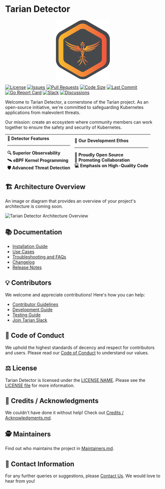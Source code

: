 # Tarian Detector
<p align="center"><img src="tarian-logo.png" width="175"></p>


[![License](https://img.shields.io/github/license/intelops/tarian-detector)](https://github.com/intelops/tarian-detector/blob/main/LICENSE)
[![Issues](https://img.shields.io/github/issues/intelops/tarian-detector)](https://github.com/intelops/tarian-detector/issues)
[![Pull Requests](https://img.shields.io/github/issues-pr/intelops/tarian-detector)](https://github.com/intelops/tarian-detector/pulls)
[![Code Size](https://img.shields.io/github/languages/code-size/intelops/tarian-detector)](https://github.com/intelops/tarian-detector)
[![Last Commit](https://img.shields.io/github/last-commit/intelops/tarian-detector)](https://github.com/intelops/tarian-detector/commits/main)
[![Go Report Card](https://goreportcard.com/badge/github.com/intelops/tarian-detector)](https://goreportcard.com/report/github.com/intelops/tarian-detector)
[![Slack](https://img.shields.io/badge/Join%20Our%20Community-Slack-blue)](https://join.slack.com/t/kube-tarian/shared_invite/zt-118iqu4g6-wopEIyjqD_uy5uXRDChaLA)
[![Discussions](https://img.shields.io/badge/Got%20Questions%3F-Discussions-Violet)](https://github.com/intelops/tarian-detector/discussions)



Welcome to Tarian Detector, a cornerstone of the Tarian project. As an open-source initiative, we're committed to safeguarding Kubernetes applications from malevolent threats.

Our mission: create an ecosystem where community members can work together to ensure the safety and security of Kubernetes.


| 🚧 **Detector Features** <hr> 🔍 Superior Observability <br> 🛰️ eBPF Kernel Programming <br> 🛡️ Advanced Threat Detection | 🔧 **Our Development Ethos** <hr> 🐙 Proudly Open Source <br> 🔗 Promoting Collaboration <br> 💻 Emphasis on High-Quality Code |
|:--|:--|

## 🏗️ Architecture Overview

An image or diagram that provides an overview of your project's architecture is coming soon.

![Tarian Detector Architecture Overview](url-to-image)

## 📚 Documentation

- [Installation Guide](/Installation_Guide.md)
- [Use Cases](/Use_Cases.md)
- [Troubleshooting and FAQs](/Troubleshooting_FAQ.md)
- [Changelog](/CHANGELOG.md)
- [Release Notes](/RELEASENOTES.md)


## 💡 Contributors 

We welcome and appreciate contributions! Here's how you can help:

- [Contributor Guidelines](/Contributor_Guidelines.md)
- [Development Guide](/docs/Development%20Guide.md)
- [Testing Guide](/docs/Testing%20Guide.md)
- [Join Tarian Slack](https://join.slack.com/t/kube-tarian/shared_invite/zt-118iqu4g6-wopEIyjqD_uy5uXRDChaLA)


## 🚦 Code of Conduct

We uphold the highest standards of decency and respect for contributors and users. Please read our [Code of Conduct](/Code_of_Conduct.md) to understand our values.

## ⚖️ License

Tarian Detector is licensed under the [LICENSE NAME](LICENSE). Please see the [LICENSE file](LICENSE) for more information.

## 🎉 Credits / Acknowledgments

We couldn't have done it without help! Check out [Credits / Acknowledgments.md](/Credits_Acknowledgement.md).

## 🕵️ Maintainers

Find out who maintains the project in [Maintainers.md](/Maintainers.md).

## 📧 Contact Information

For any further queries or suggestions, please [Contact Us](https://intelops.ai/contact/). We would love to hear from you!